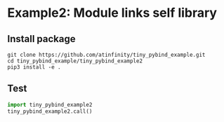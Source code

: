 # Example2: Module links self library

## Install package

```shell
git clone https://github.com/atinfinity/tiny_pybind_example.git
cd tiny_pybind_example/tiny_pybind_example2
pip3 install -e .
```

## Test

```python
import tiny_pybind_example2
tiny_pybind_example2.call()
```
